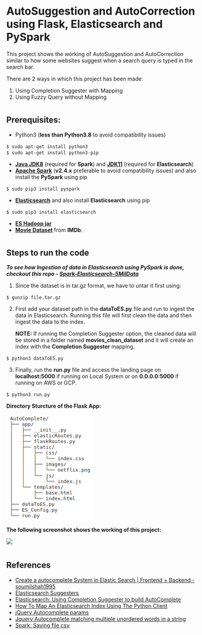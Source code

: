 # AutoSuggestion and AutoCorrection using Flask, Elasticsearch and PySpark
This project shows the working of AutoSuggestion and AutoCorrection similar to how some websites suggest when a search query is typed in the search bar.

There are 2 ways in which this project has been made:

1. Using Completion Suggester with Mapping
2. Using Fuzzy Query without Mapping
#
## Prerequisites:
- Python3 (**less than Python3.8** to avoid compatibility issues)
```
$ sudo apt-get install python3
$ sudo apt-get install python3-pip
```
- [**Java JDK8**](https://jdk.java.net/) (required for **Spark**) and [**JDK11**](https://jdk.java.net/) (required for **Elasticsearch**)
- [**Apache Spark**](https://spark.apache.org/downloads.html) (**v2.4.x** preferable to avoid compatibility issues) and also install the **PySpark** using pip
```
$ sudo pip3 install pyspark
```
- [**Elasticsearch**](https://www.elastic.co/downloads/elasticsearch) and also install **Elasticsearch** using pip
```
$ sudo pip3 install elasticsearch
```
- [**ES Hadoop jar**](https://www.elastic.co/downloads/hadoop)
- [**Movie Dataset**](https://datasets.imdbws.com/title.basics.tsv.gz) from **IMDb**.
#
## Steps to run the code
***To see how Ingestion of data in Elasticsearch using PySpark is done, checkout this repo - [Spark-Elasticsearch-5MilData](https://github.com/Wolvarun9295/Spark-Elasticsearch-5MilData)***
1. Since the dataset is in tar.gz format, we have to untar it first using:
```
$ gunzip file.tar.gz
```
2. First add your dataset path in the **dataToES.py** file and run to ingest the data in Elasticsearch. Running this file will first clean the data and then ingest the data to the index.

    **NOTE:** If running the Completion Suggester option, the cleaned data will be stored in a folder named **movies_clean_dataset**  and it will create an index with the **Completion Suggester** mapping.
```
$ python3 dataToES.py
```
3. Finally, run the **run.py** file and access the landing page on **localhost:5000** if running on Local System or on **0.0.0.0:5000** if running on AWS or GCP.
```
$ python3 run.py
```

**Directory Sturcture of the Flask App:**

<img src=Screenshots/dirStructure.png height=”100”>

**The following screenshot shows the working of this project:**

<img src=Screenshots/autocomplete.gif height=”100”>

#
## References
- [Create a autocomplete System in Elastic Search | Frontend + Backend - soumilshah1995](https://youtu.be/gDOu_Su1GqY)
- [Elasticsearch Suggesters](https://www.elastic.co/guide/en/elasticsearch/reference/current/search-suggesters.html#phrase-suggester)
- [Elasticsearch: Using Completion Suggester to build AutoComplete](https://medium.com/@taranjeet/elasticsearch-using-completion-suggester-to-build-autocomplete-e9c120cf6d87)
- [How To Map An Elasticsearch Index Using The Python Client](https://kb.objectrocket.com/elasticsearch/how-to-map-an-elasticsearch-index-using-the-python-client-266)
- [jQuery Autocomplete params](https://github.com/devbridge/jQuery-Autocomplete)
- [Jquery Autocomplete matching multiple unordered words in a string
](https://stackoverflow.com/questions/19084976/jquery-autocomplete-matching-multiple-unordered-words-in-a-string)
- [Spark: Saving file csv](https://www.edureka.co/community/47267/spark-saving-file-csv)
